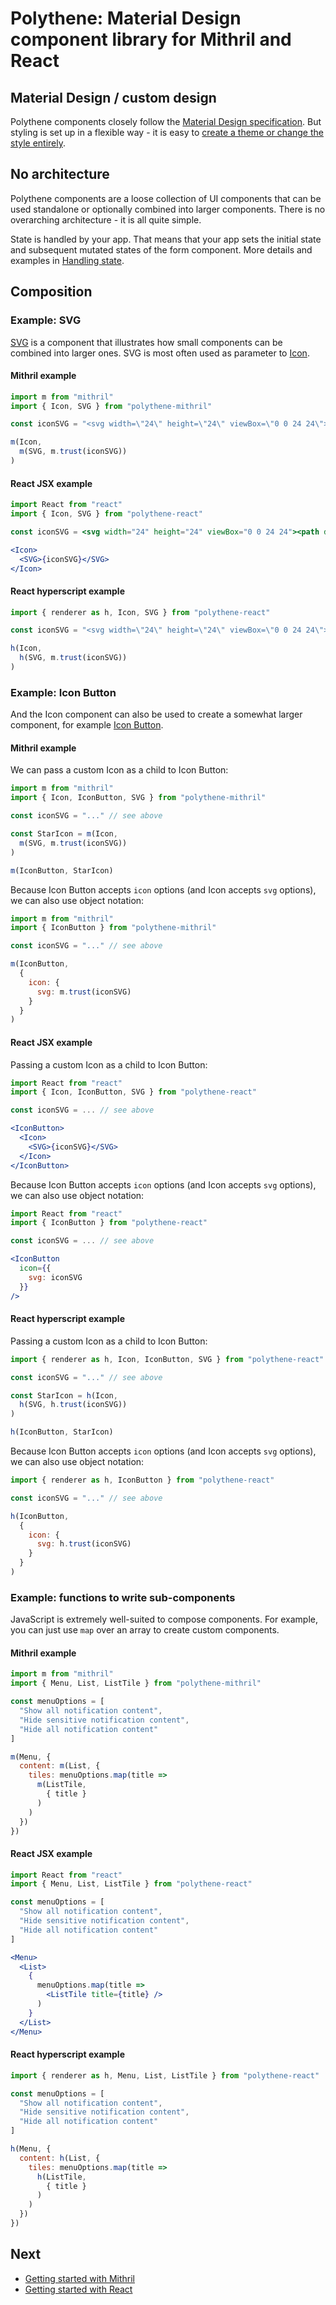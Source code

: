 # Polythene: Material Design component library for Mithril and React

## Material Design / custom design

Polythene components closely follow the [Material Design specification](https://material.io/guidelines/material-design/introduction.html). But styling is set up in a flexible way - it is easy to [create a theme or change the style entirely](theming.md).


## No architecture

Polythene components are a loose collection of UI components that can be used standalone or optionally combined into larger components. There is no overarching architecture - it is all quite simple.

State is handled by your app. That means that your app sets the initial state and subsequent mutated states of the form component. More details and examples in [Handling state](handling-state.md).


## Composition

### Example: SVG 

[SVG](components/svg.md) is a component that illustrates how small components can be combined into larger ones. SVG is most often used as parameter to [Icon](components/icon.md).

#### Mithril example

~~~javascript
import m from "mithril"
import { Icon, SVG } from "polythene-mithril"

const iconSVG = "<svg width=\"24\" height=\"24\" viewBox=\"0 0 24 24\"><path d=\"M12 17.27L18.18 21l-1.64-7.03L22 9.24l-7.19-.61L12 2 9.19 8.63 2 9.24l5.46 4.73L5.82 21z\"/></svg>"

m(Icon,
  m(SVG, m.trust(iconSVG))
)
~~~

#### React JSX example

~~~jsx
import React from "react"
import { Icon, SVG } from "polythene-react"

const iconSVG = <svg width="24" height="24" viewBox="0 0 24 24"><path d="M12 17.27L18.18 21l-1.64-7.03L22 9.24l-7.19-.61L12 2 9.19 8.63 2 9.24l5.46 4.73L5.82 21z"/></svg>

<Icon>
  <SVG>{iconSVG}</SVG>
</Icon>
~~~

#### React hyperscript example

~~~javascript
import { renderer as h, Icon, SVG } from "polythene-react"

const iconSVG = "<svg width=\"24\" height=\"24\" viewBox=\"0 0 24 24\"><path d=\"M12 17.27L18.18 21l-1.64-7.03L22 9.24l-7.19-.61L12 2 9.19 8.63 2 9.24l5.46 4.73L5.82 21z\"/></svg>"

h(Icon,
  h(SVG, m.trust(iconSVG))
)
~~~

### Example: Icon Button

And the Icon component can also be used to create a somewhat larger component, for example [Icon Button](components/icon-button.md).

#### Mithril example

We can pass a custom Icon as a child to Icon Button:

~~~javascript
import m from "mithril"
import { Icon, IconButton, SVG } from "polythene-mithril"

const iconSVG = "..." // see above

const StarIcon = m(Icon,
  m(SVG, m.trust(iconSVG))
)

m(IconButton, StarIcon)
~~~

Because Icon Button accepts `icon` options (and Icon accepts `svg` options), we can also use object notation:

~~~javascript
import m from "mithril"
import { IconButton } from "polythene-mithril"

const iconSVG = "..." // see above

m(IconButton,
  {
    icon: {
      svg: m.trust(iconSVG)
    }
  }
)
~~~

#### React JSX example

Passing a custom Icon as a child to Icon Button:

~~~jsx
import React from "react"
import { Icon, IconButton, SVG } from "polythene-react"

const iconSVG = ... // see above

<IconButton>
  <Icon>
    <SVG>{iconSVG}</SVG>
  </Icon>
</IconButton>
~~~

Because Icon Button accepts `icon` options (and Icon accepts `svg` options), we can also use object notation:

~~~jsx
import React from "react"
import { IconButton } from "polythene-react"

const iconSVG = ... // see above

<IconButton
  icon={{
    svg: iconSVG
  }}
/>
~~~

#### React hyperscript example

Passing a custom Icon as a child to Icon Button:

~~~javascript
import { renderer as h, Icon, IconButton, SVG } from "polythene-react"

const iconSVG = "..." // see above

const StarIcon = h(Icon,
  h(SVG, h.trust(iconSVG))
)

h(IconButton, StarIcon)
~~~

Because Icon Button accepts `icon` options (and Icon accepts `svg` options), we can also use object notation:

~~~javascript
import { renderer as h, IconButton } from "polythene-react"

const iconSVG = "..." // see above

h(IconButton,
  {
    icon: {
      svg: h.trust(iconSVG)
    }
  }
)
~~~


### Example: functions to write sub-components

JavaScript is extremely well-suited to compose components. For example, you can just use `map` over an array to create custom components.

#### Mithril example

~~~javascript
import m from "mithril"
import { Menu, List, ListTile } from "polythene-mithril"

const menuOptions = [
  "Show all notification content",
  "Hide sensitive notification content",
  "Hide all notification content"
]

m(Menu, {
  content: m(List, {
    tiles: menuOptions.map(title =>
      m(ListTile,
        { title }
      )
    )
  })
})
~~~

#### React JSX example

~~~jsx
import React from "react"
import { Menu, List, ListTile } from "polythene-react"

const menuOptions = [
  "Show all notification content",
  "Hide sensitive notification content",
  "Hide all notification content"
]

<Menu>
  <List>
    {
      menuOptions.map(title =>
        <ListTile title={title} />
      )
    }
  </List>
</Menu>
~~~

#### React hyperscript example

~~~javascript
import { renderer as h, Menu, List, ListTile } from "polythene-react"

const menuOptions = [
  "Show all notification content",
  "Hide sensitive notification content",
  "Hide all notification content"
]

h(Menu, {
  content: h(List, {
    tiles: menuOptions.map(title =>
      h(ListTile,
        { title }
      )
    )
  })
})
~~~

## Next

* [Getting started with Mithril](getting-started-mithril.md)
* [Getting started with React](getting-started-react.md)
